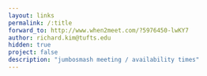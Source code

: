 ```yaml
---
layout: links
permalink: /:title
forward_to: http://www.when2meet.com/?5976450-lwKY7
author: richard.kim@tufts.edu
hidden: true
project: false
description: "jumbosmash meeting / availability times"
---
```

